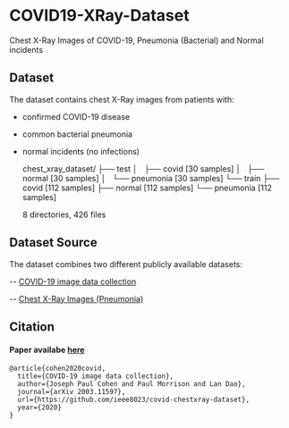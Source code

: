 # COVID19-XRay-Dataset
Chest X-Ray Images of COVID-19, Pneumonia (Bacterial) and Normal incidents


## Dataset

The dataset contains chest X-Ray images from patients with:
-  confirmed COVID-19 disease
-  common bacterial pneumonia 
-  normal incidents (no infections) 


    
    chest_xray_dataset/
    ├── test
    │   ├── covid [30 samples]
    │   ├── normal [30 samples]
    │   └── pneumonia [30 samples]
    └── train
        ├── covid [112 samples]
        ├── normal [112 samples]
        └── pneumonia [112 samples]
    
    8 directories, 426 files

## Dataset Source

The dataset combines two different publicly available datasets:

-- [COVID-19 image data collection](#https://github.com/ieee8023/covid-chestxray-dataset)

-- [Chest X-Ray Images (Pneumonia)](#https://www.kaggle.com/paultimothymooney/chest-xray-pneumonia)


## Citation 

#### Paper availabe [here](#changeme)

    @article{cohen2020covid,
      title={COVID-19 image data collection},
      author={Joseph Paul Cohen and Paul Morrison and Lan Dao},
      journal={arXiv 2003.11597},
      url={https://github.com/ieee8023/covid-chestxray-dataset},
      year={2020}
    }


